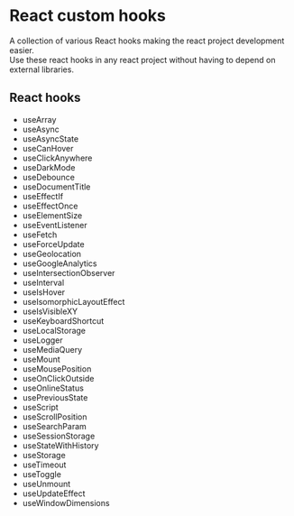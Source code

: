 # React custom hooks

A collection of various React hooks making the react project development easier.  
Use these react hooks in any react project without having to depend on external libraries.

## React hooks

- useArray
- useAsync
- useAsyncState
- useCanHover
- useClickAnywhere
- useDarkMode
- useDebounce
- useDocumentTitle
- useEffectIf
- useEffectOnce
- useElementSize
- useEventListener
- useFetch
- useForceUpdate
- useGeolocation
- useGoogleAnalytics
- useIntersectionObserver
- useInterval
- useIsHover
- useIsomorphicLayoutEffect
- useIsVisibleXY
- useKeyboardShortcut
- useLocalStorage
- useLogger
- useMediaQuery
- useMount
- useMousePosition
- useOnClickOutside
- useOnlineStatus
- usePreviousState
- useScript
- useScrollPosition
- useSearchParam
- useSessionStorage
- useStateWithHistory
- useStorage
- useTimeout
- useToggle
- useUnmount
- useUpdateEffect
- useWindowDimensions
